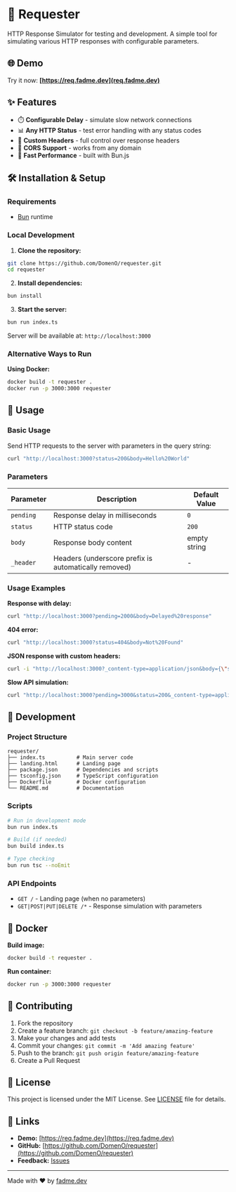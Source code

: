 # 🚀 Requester

HTTP Response Simulator for testing and development. A simple tool for simulating various HTTP responses with configurable parameters.

## 🌐 Demo

Try it now: **[https://req.fadme.dev](req.fadme.dev)**

## ✨ Features

- ⏱️ **Configurable Delay** - simulate slow network connections
- 📊 **Any HTTP Status** - test error handling with any status codes
- 🎯 **Custom Headers** - full control over response headers
- 🔀 **CORS Support** - works from any domain
- 🚀 **Fast Performance** - built with Bun.js

## 🛠 Installation & Setup

### Requirements

- [Bun](https://bun.sh) runtime

### Local Development

1. **Clone the repository:**
```bash
git clone https://github.com/DomenO/requester.git
cd requester
```

2. **Install dependencies:**
```bash
bun install
```

3. **Start the server:**
```bash
bun run index.ts
```

Server will be available at: `http://localhost:3000`

### Alternative Ways to Run

**Using Docker:**
```bash
docker build -t requester .
docker run -p 3000:3000 requester
```

## 📖 Usage

### Basic Usage

Send HTTP requests to the server with parameters in the query string:

```bash
curl "http://localhost:3000?status=200&body=Hello%20World"
```

### Parameters

| Parameter | Description | Default Value |
|-----------|-------------|---------------|
| `pending` | Response delay in milliseconds | `0` |
| `status` | HTTP status code | `200` |
| `body` | Response body content | empty string |
| `_header` | Headers (underscore prefix is automatically removed) | - |

### Usage Examples

**Response with delay:**
```bash
curl "http://localhost:3000?pending=2000&body=Delayed%20response"
```

**404 error:**
```bash
curl "http://localhost:3000?status=404&body=Not%20Found"
```

**JSON response with custom headers:**
```bash
curl -i "http://localhost:3000?_content-type=application/json&body={\"success\":true}"
```

**Slow API simulation:**
```bash
curl "http://localhost:3000?pending=3000&status=200&_content-type=application/json&body={\"data\":[1,2,3]}"
```

## 🔧 Development

### Project Structure

```
requester/
├── index.ts          # Main server code
├── landing.html      # Landing page
├── package.json      # Dependencies and scripts
├── tsconfig.json     # TypeScript configuration
├── Dockerfile        # Docker configuration
└── README.md         # Documentation
```

### Scripts

```bash
# Run in development mode
bun run index.ts

# Build (if needed)
bun build index.ts

# Type checking
bun run tsc --noEmit
```

### API Endpoints

- `GET /` - Landing page (when no parameters)
- `GET|POST|PUT|DELETE /*` - Response simulation with parameters

## 🐳 Docker

**Build image:**
```bash
docker build -t requester .
```

**Run container:**
```bash
docker run -p 3000:3000 requester
```

## 🤝 Contributing

1. Fork the repository
2. Create a feature branch: `git checkout -b feature/amazing-feature`
3. Make your changes and add tests
4. Commit your changes: `git commit -m 'Add amazing feature'`
5. Push to the branch: `git push origin feature/amazing-feature`
6. Create a Pull Request

## 📝 License

This project is licensed under the MIT License. See [LICENSE](LICENSE) file for details.

## 🔗 Links

- **Demo:** [https://req.fadme.dev](https://req.fadme.dev)
- **GitHub:** [https://github.com/DomenO/requester](https://github.com/DomenO/requester)
- **Feedback:** [Issues](https://github.com/DomenO/requester/issues)

---

Made with ❤️ by [fadme.dev](https://fadme.dev)
